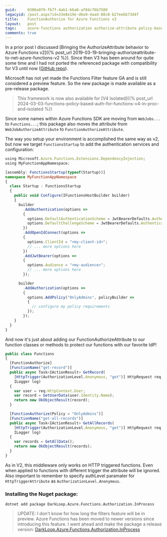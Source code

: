 ```yaml
---
guid:     0306e8f9-fb7f-4ab1-b6a0-af84c76b7589
legacyid: /post.aspx?id=33e8e19e-d6a9-4aad-88c8-b27eebb73d4f
title:    FunctionAuthorize for Azure Functions v3
layout:   post
tags:     azure-functions authorization authorize-attribute policy-based-authorization
comments: true
---
```


In a prior post I discussed [Bringing the AuthorizeAttribute behavior to Azure Functions v2]({% post_url 2019-03-19-bringing-authorizeattribute-to-net-azure-functions-v2 %}). Since then V3 has been around for quite some time and I had not ported the referenced package with compatibility for V3 until now ([GitHub repo](https://github.com/dark-loop/functions-authorize)).

Microsoft has not yet made the Functions Filter feature GA and is still considered a preview feature. So the new package is made available as a pre-release package.

> This framework is now also available for [V4 Isolated]({% post_url 2024-03-03-functions-policy-based-auth-for-functions-v4-in-proc-and-isolated %})

Since some names within Azure Functions SDK are moving from `WebJobs...` to `Functions...`; this package also moves the attribute from `WebJobAuthorizeAttribute` to `FunctionAuthorizeAttribute`.

<!-- more -->

The way you setup your environment is accomplished the same way as v2, but now we target `FunctionsStartup` to add the authentication services and configuration:

```typescript
using Microsoft.Azure.Functions.Extensions.DependencyInjection;
using MyFunctionAppNamespace;

[assembly: FunctionsStartup(typeof(Startup))]
namespace MyFunctionAppNamespace
{
  class Startup : FunctionsStartup
  {
    public void Configure(IFunctionsHostBuilder builder)
    {
      builder
        .AddAuthentication(options =>
        {
          options.DefaultAuthenticationScheme = JwtBearerDefaults.AuthenticationScheme;
          options.DefaultChallengeScheme = JwtBearerDefaults.AuthenticationScheme;
        })
        .AddOpenIdConnect(options =>
        {
          options.ClientId = "<my-client-id>";
          // ... more options here
        })
        .AddJwtBearer(options =>
        {
          options.Audience = "<my-audience>";
          // ... more options here
        });

      builder
        .AddAuthorization(options =>
        {
          options.AddPolicy("OnlyAdmins", policyBuilder =>
          {
            // configure my policy requirements
          });
        });
    }
  }
}
```
And now it's just about adding our FunctionAuthorizeAttribute to our function classes or methods to protect our functions with our favorite IdP!

```typescript
public class Functions
{
  [FunctionAuthorize]
  [FunctionName("get-record")]
  public async Task<IActionResult> GetRecord(
    [HttpTrigger(AuthorizationLevel.Anonymous, "get")] HttpRequest req,
    ILogger log)
  {
    var user = req.HttpContext.User;
    var record = GetUserData(user.Identity.Name);
    return new OkObjectResult(record);
  }

  [FunctionAuthorize(Policy = "OnlyAdmins")]
  [FunctionName("get-all-records")]
  public async Task<IActionResult> GetAllRecords(
    [HttpTrigger(AuthorizationLevel.Anonymous, "get")] HttpRequest req,
    ILogger log)
  {
    var records = GetAllData();
    return new OkObjectResult(records);
  }
}
```

As in V2, this middleware only works on HTTP triggered functions. Even when applied to functions with different trigger the attribute will be ignored.
Also important to remember to specify authLevel paramater for `HttpTriggerAttribute` as `AuthorizationLevel.Anonymous`.

### Installing the Nuget package: 
```dos
dotnet add package DarkLoop.Azure.Functions.Authorization.InProcess
```

> UPDATE: I don't know for how long the filters feature will be in preview. Azure Functions has been moved to newer versions since introducing this feature. I went ahead and make the package a release version: [DarkLoop.Azure.Functions.Authorization.InProcess](https://www.nuget.org/packages/DarkLoop.Azure.Functions.Authorization.InProcess)